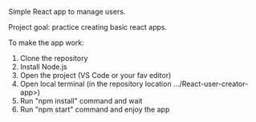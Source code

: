 Simple React app to manage users.

Project goal: practice creating basic react apps.

To make the app work:
1. Clone the repository
2. Install Node.js
3. Open the project (VS Code or your fav editor)
4. Open local terminal (in the repository location .../React-user-creator-app>)
5. Run "npm install" command and wait
6. Run "npm start" command and enjoy the app
